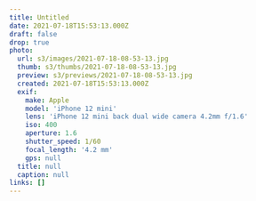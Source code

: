 ```yaml
---
title: Untitled
date: 2021-07-18T15:53:13.000Z
draft: false
drop: true
photo:
  url: s3/images/2021-07-18-08-53-13.jpg
  thumb: s3/thumbs/2021-07-18-08-53-13.jpg
  preview: s3/previews/2021-07-18-08-53-13.jpg
  created: 2021-07-18T15:53:13.000Z
  exif:
    make: Apple
    model: 'iPhone 12 mini'
    lens: 'iPhone 12 mini back dual wide camera 4.2mm f/1.6'
    iso: 400
    aperture: 1.6
    shutter_speed: 1/60
    focal_length: '4.2 mm'
    gps: null
  title: null
  caption: null
links: []
---
```

